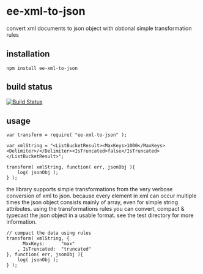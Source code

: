 # ee-xml-to-json

convert xml documents to json object with obtional simple transformation rules

## installation

	npm install ee-xml-to-json

## build status

[![Build Status](https://travis-ci.org/eventEmitter/ee-xml-to-json.png?branch=master)](https://travis-ci.org/eventEmitter/ee-xml-to-json)

## usage


	var transform = require( "ee-xml-to-json" );

	var xmlString = "<ListBucketResult><MaxKeys>1000</MaxKeys><Delimiter>/</Delimiter><IsTruncated>false</IsTruncated></ListBucketResult>";

	transform( xmlString, function( err, jsonObj ){
		log( jsonObj );
	} );


the library supports simple transformations from the very verbose conversion of xml to json. because every element in xml can occur multiple times the json object consists mainly of array, even for simple string attributes. using the transformations rules you can convert, compact & typecast the json object in a usable format. see the test directory for more information.


	// compact the data using rules
	transform( xmlString, {
		  MaxKeys: 		"max"
		, IsTruncated: 	"truncated"
	}, function( err, jsonObj ){
		log( jsonObj );
	} );

